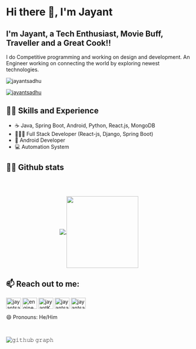 # Hi there 👋, I'm Jayant

## I'm Jayant, a Tech Enthusiast, Movie Buff, Traveller and a Great Cook!!

I do Competitive programming and working on design and development. An Engineer working on connecting the world by exploring newest technologies.

<!--img src="https://github.com/jayantsadhu/jayantsadhu/blob/main/githubProfile_banner.jpg"-->

<!--- Trophy -->
<p align="left"> <img src="https://komarev.com/ghpvc/?username=jayantsadhu&label=Profile%20views&color=0eb421&style=flat" alt="jayantsadhu" /> </p>

<p align="left"> <a href="https://github.com/ryo-ma/github-profile-trophy"><img src="https://github-profile-trophy.vercel.app/?username=jayantsadhu" alt="jayantsadhu" /></a> </p>


## 🥷🏻 Skills and Experience

- ☕ Java, Spring Boot, Android, Python, React.js, MongoDB
- 👨🏽‍💻 Full Stack Developer (React-js, Django, Spring Boot)
- 📱 Android Developer
- 💻 Automation System

<!--- stats -->
## 🥷🏻 Github stats
<br></br>
<p align="center">
  <a href="https://github.com/GovindSingh9447">
    <img align="center" src="https://github-readme-stats.vercel.app/api?username=jayantsadhu&show_icons=true&hide_border=true&title_color=94b4a4&amp&icon_color=FFFFFF&amp&text_color=FFFFFF&amp&bg_color=000000&count_private=true&include_all_commits=true"/>
  </a>
  <a href="https://github.com/jayantsadhu">
    <img align="center" height="195px" src="https://github-readme-stats.vercel.app/api/top-langs/?username=jayantsadhu&text_color=FFFFFF&bg_color=000000&title_color=94b4a4&langs_count=15&layout=compact&hide_border=true" />
  </a>
</p>


## 📫 Reach out to me:

<p align="left">
<a href="https://linkedin.com/in/jayantsadhu" target="blank"><img align="center" src="https://raw.githubusercontent.com/rahuldkjain/github-profile-readme-generator/master/src/images/icons/Social/linked-in-alt.svg" alt="jayantsadhu" height="30" width="40" /></a>
<a href="https://www.leetcode.com/jayantsadhu" target="blank"><img align="center" src="https://raw.githubusercontent.com/rahuldkjain/github-profile-readme-generator/master/src/images/icons/Social/leet-code.svg" alt="engineerkid29" height="30" width="40" /></a>
<a href="https://codeforces.com/profile/jayantKS29" target="blank"><img align="center" src="https://raw.githubusercontent.com/rahuldkjain/github-profile-readme-generator/master/src/images/icons/Social/codeforces.svg" alt="jayantKS29" height="30" width="40" /></a>
<a href="https://www.codechef.com/users/steve_rogers_1" target="blank"><img align="center" src="https://cdn.jsdelivr.net/npm/simple-icons@3.1.0/icons/codechef.svg" alt="jayantsadhu6" height="30" width="40" /></a>
<a href="https://auth.geeksforgeeks.org/user/jayantsadhu6" target="blank"><img align="center" src="https://raw.githubusercontent.com/rahuldkjain/github-profile-readme-generator/master/src/images/icons/Social/geeks-for-geeks.svg" alt="jayantsadhu" height="30" width="40" /></a>
</p>


😄 Pronouns: He/Him


<br>

![𝚐𝚒𝚝𝚑𝚞𝚋 𝚐𝚛𝚊𝚙𝚑](https://github-readme-activity-graph.vercel.app/graph?username=jayantsadhu&theme=react-dark&hide_border=true&area=true)

<br/>





<!--
![Profile views](https://gpvc.arturio.dev/jayantsadhu)
**jayantsadhu/jayantsadhu** is a ✨ _special_ ✨ repository because its `README.md` (this file) appears on your GitHub profile.

Here are some ideas to get you started:

- 🔭 I’m currently working on ...
- 🌱 I’m currently learning ...
- 👯 I’m looking to collaborate on ...
- 🤔 I’m looking for help with ...
- 💬 Ask me about ...
- 📫 How to reach me: ...
- 😄 Pronouns: ...
- ⚡ Fun fact: ...
-->
